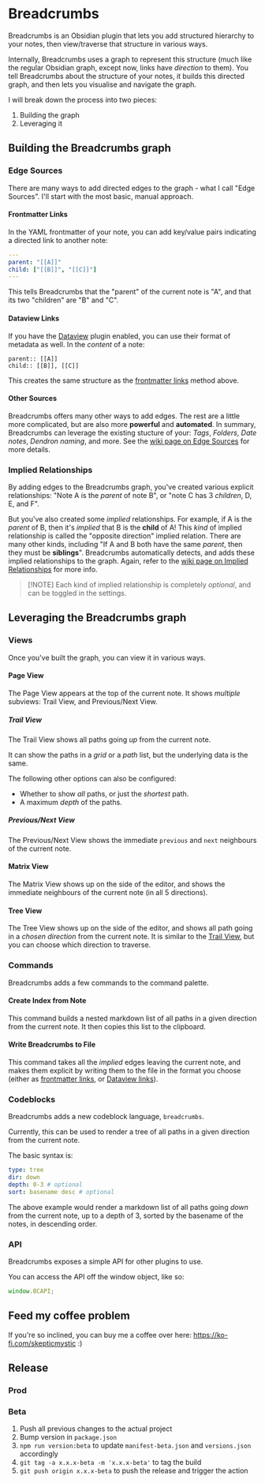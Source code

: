 # Breadcrumbs

Breadcrumbs is an Obsidian plugin that lets you add structured hierarchy to your notes, then view/traverse that structure in various ways.

Internally, Breadcrumbs uses a graph to represent this structure (much like the regular Obsidian graph, except now, links have _direction_ to them). You tell Breadcrumbs about the structure of your notes, it builds this directed graph, and then lets you visualise and navigate the graph.

I will break down the process into two pieces:

1. Building the graph
2. Leveraging it

## Building the Breadcrumbs graph

### Edge Sources

There are many ways to add directed edges to the graph - what I call "Edge Sources". I'll start with the most basic, manual approach.

#### Frontmatter Links

In the YAML frontmatter of your note, you can add key/value pairs indicating a directed link to another note:

```yaml
---
parent: "[[A]]"
child: ["[[B]]", "[[C]]"]
---
```

This tells Breadcrumbs that the "parent" of the current note is "A", and that its two "children" are "B" and "C".

#### Dataview Links

If you have the [Dataview](https://github.com/blacksmithgu/obsidian-dataview) plugin enabled, you can use their format of metadata as well. In the _content_ of a note:

```
parent:: [[A]]
child:: [[B]], [[C]]
```

This creates the same structure as the [frontmatter links](#frontmatter-links) method above.

#### Other Sources

Breadcrumbs offers many other ways to add edges. The rest are a little more complicated, but are also more **powerful** and **automated**. In summary, Breadcrumbs can leverage the existing stucture of your: _Tags_, _Folders_, _Date notes_, _Dendron naming_, and more. See the [wiki page on Edge Sources](TODO) for more details.

### Implied Relationships

By adding edges to the Breadcrumbs graph, you've created various explicit relationships: "Note A is the _parent_ of note B", or "note C has 3 _children_, D, E, and F".

But you've also created some _implied_ relationships. For example, if A is the _parent_ of B, then it's _implied_ that B is the **child** of A! This _kind_ of implied relationship is called the "opposite direction" implied relation. There are many other kinds, including "If A and B both have the same _parent_, then they must be **siblings**". Breadcrumbs automatically detects, and adds these implied relationships to the graph. Again, refer to the [wiki page on Implied Relationships](TODO) for more info.

> [!NOTE] Each kind of implied relationship is completely _optional_, and can be toggled in the settings.

## Leveraging the Breadcrumbs graph

### Views

Once you've built the graph, you can view it in various ways.

#### Page View

The Page View appears at the top of the current note. It shows _multiple_ subviews: Trail View, and Previous/Next View.

##### Trail View

The Trail View shows all paths going _up_ from the current note.

It can show the paths in a _grid_ or a _path_ list, but the underlying data is the same.

The following other options can also be configured:

-   Whether to show _all_ paths, or just the _shortest_ path.
-   A maximum _depth_ of the paths.

##### Previous/Next View

The Previous/Next View shows the immediate `previous` and `next` neighbours of the current note.

#### Matrix View

The Matrix View shows up on the side of the editor, and shows the immediate neighbours of the current note (in all 5 directions).

#### Tree View

The Tree View shows up on the side of the editor, and shows all path going in a _chosen direction_ from the current note. It is similar to the [Trail View](#trail-view), but you can choose which direction to traverse.

### Commands

Breadcrumbs adds a few commands to the command palette.

#### Create Index from Note

This command builds a nested markdown list of all paths in a given direction from the current note. It then copies this list to the clipboard.

#### Write Breadcrumbs to File

This command takes all the _implied_ edges leaving the current note, and makes them explicit by writing them to the file in the format you choose (either as [frontmatter links](#frontmatter-links), or [Dataview links](#dataview-links)).

### Codeblocks

Breadcrumbs adds a new codeblock language, `breadcrumbs`.

Currently, this can be used to render a tree of all paths in a given direction from the current note.

The basic syntax is:

```yaml
type: tree
dir: down
depth: 0-3 # optional
sort: basename desc # optional
```

The above example would render a markdown list of all paths going _down_ from the current note, up to a depth of 3, sorted by the basename of the notes, in descending order.

### API

Breadcrumbs exposes a simple API for other plugins to use.

You can access the API off the window object, like so:

```javascript
window.BCAPI;
```

## Feed my coffee problem

If you're so inclined, you can buy me a coffee over here: https://ko-fi.com/skepticmystic :)

## Release

### Prod

### Beta

1. Push all previous changes to the actual project
2. Bump version in `package.json`
3. `npm run version:beta` to update `manifest-beta.json` and `versions.json` accordingly
4. `git tag -a x.x.x-beta -m 'x.x.x-beta'` to tag the build
5. `git push origin x.x.x-beta` to push the release and trigger the action
